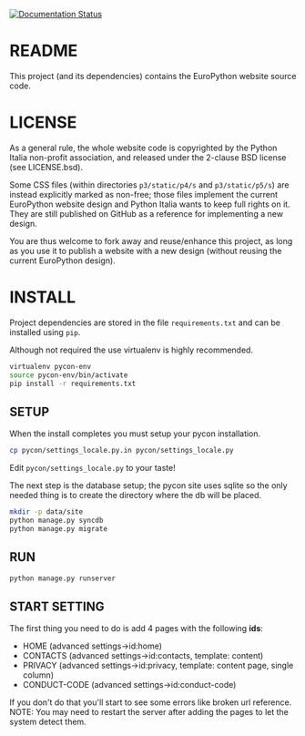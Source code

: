 [![Documentation Status](https://readthedocs.org/projects/epcon/badge/?version=latest)](https://readthedocs.org/projects/epcon/?badge=latest)

README
======
This project (and its dependencies) contains the EuroPython website source code.

LICENSE
=======
As a general rule, the whole website code is copyrighted by the Python Italia non-profit association, and released under the 2-clause BSD license (see LICENSE.bsd).

Some CSS files (within directories `p3/static/p4/s` and `p3/static/p5/s`) are instead explicitly marked as non-free; those files implement the current EuroPython website design and Python Italia wants to keep full rights on it. They are still published on GitHub as a reference for implementing a new design.

You are thus welcome to fork away and reuse/enhance this project, as long as you use it to publish a website with a new design (without reusing the current EuroPython design).

INSTALL
=======

Project dependencies are stored in the file `requirements.txt` and can be
installed using `pip`.

Although not required the use virtualenv is highly recommended.

```bash
virtualenv pycon-env
source pycon-env/bin/activate
pip install -r requirements.txt
```

SETUP
-----

When the install completes you must setup your pycon installation.

```bash
cp pycon/settings_locale.py.in pycon/settings_locale.py
```

Edit `pycon/settings_locale.py` to your taste!

The next step is the database setup; the pycon site uses sqlite so the only
needed thing is to create the directory where the db will be placed.

```bash
mkdir -p data/site
python manage.py syncdb
python manage.py migrate
```
RUN
-----

```bash
python manage.py runserver
```

START SETTING
-----

The first thing you need to do is add 4 pages with the following **ids**:

- HOME (advanced settings->id:home)
- CONTACTS (advanced settings->id:contacts, template: content)
- PRIVACY (advanced settings->id:privacy, template: content page, single column)
- CONDUCT-CODE (advanced settings->id:conduct-code)

If you don't do that you'll start to see some errors like broken url reference. 
NOTE: You may need to restart the server after adding the pages to let the system
detect them.

